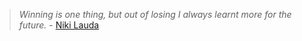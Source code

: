 > _Winning is one thing, but out of losing I always learnt more for the future._
> \- [Niki Lauda](https://wikipedia.org/wiki/Niki_Lauda)
